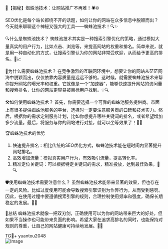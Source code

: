 🌟【揭秘】蜘蛛池技术：让网站推广不再难！🕷️🌐

SEO优化是每个站长都绕不开的话题，如何让你的网站在众多信息中脱颖而出？今天就来聊聊这个神秘又强大的工具——蜘蛛池技术！🔍✨

🔍什么是蜘蛛池技术？
蜘蛛池技术其实是一种搜索引擎优化的策略，通过模拟大量真实的用户行为，比如点击、浏览等，来提高网站的权重和排名。简单来说，就是用一种自动化的方式，让搜索引擎认为你的网站非常受欢迎，从而给予更高的排名。🚀📈

🎯为什么需要蜘蛛池技术？
在竞争激烈的互联网环境中，想要让你的网站从茫茫网海中脱颖而出，仅仅依靠内容质量是远远不够的。这时候，就需要蜘蛛池技术来帮你提升网站的曝光率和权重。它就像是一个“加速器”，能够快速提升网站的访问量和搜索排名，让你的网站更容易被目标用户找到。💡🔍

🛠️如何使用蜘蛛池技术？
首先，你需要选择一个可靠的蜘蛛池服务提供商。市面上有很多提供蜘蛛池服务的平台，选择时一定要注意服务商的口碑和技术实力。然后，根据你的需求定制服务计划，比如你想提升哪些关键词的排名，或者希望增加多少流量。最后，将服务与你的网站进行对接，就可以坐等效果了！🚀💼

🏆蜘蛛池技术的优势
1. 快速提升排名：相比传统的SEO优化方式，蜘蛛池技术能在短时间内显著提升网站排名。
2. 高效增加流量：模拟真实用户行为，有效吸引流量，提高转化率。
3. 精准定位关键词：可以根据特定关键词的需求，精准投放，达到最佳效果。🎯🔍

🛡️使用蜘蛛池技术需要注意什么？
虽然蜘蛛池技术能带来显著的效果，但也存在一定的风险。比如过度使用可能会导致搜索引擎识别为作弊行为，从而受到惩罚。因此，在使用过程中要遵循搜索引擎的规则，合理控制使用频率和强度，确保长期稳定的发展。🚧🚨

🌈总结
蜘蛛池技术就像一把双刃剑，正确使用可以为你的网站带来巨大的好处，但如果不当操作也可能带来负面的影响。希望大家在追求高排名的同时，也能保持对规则的尊重，让自己的网站健康可持续地发展。🌱💪

TG💪+ yuantou2048  
![Image](https://github.com/user-attachments/assets/42a5a4a5-fea9-4a1d-8aa0-73e57e430cca)